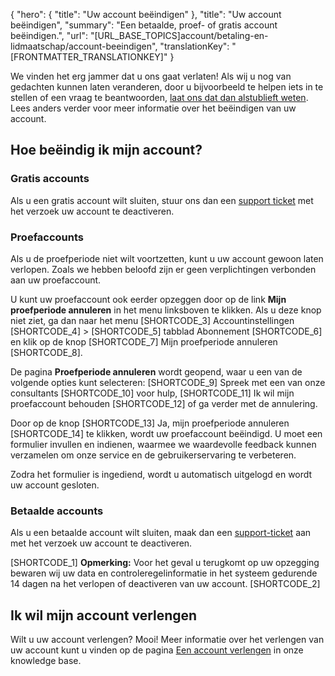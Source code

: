 {
  "hero": {
    "title": "Uw account beëindigen"
  },
  "title": "Uw account beëindigen",
  "summary": "Een betaalde, proef- of gratis account beëindigen.",
  "url": "[URL_BASE_TOPICS]account/betaling-en-lidmaatschap/account-beeindigen",
  "translationKey": "[FRONTMATTER_TRANSLATIONKEY]"
}

We vinden het erg jammer dat u ons gaat verlaten! Als wij u nog van gedachten kunnen laten veranderen, door u bijvoorbeeld te helpen iets in te stellen of een vraag te beantwoorden, [laat ons dat dan alstublieft weten]([LINK_URL_1]). Lees anders verder voor meer informatie over het beëindigen van uw account.

## Hoe beëindig ik mijn account?

### Gratis accounts

Als u een gratis account wilt sluiten, stuur ons dan een [support ticket]([LINK_URL_2]) met het verzoek uw account te deactiveren.

### Proefaccounts

Als u de proefperiode niet wilt voortzetten, kunt u uw account gewoon laten verlopen. Zoals we hebben beloofd zijn er geen verplichtingen verbonden aan uw proefaccount.

U kunt uw proefaccount ook eerder opzeggen door op de link **Mijn proefperiode annuleren** in het menu linksboven te klikken. Als u deze knop niet ziet, ga dan naar het menu [SHORTCODE_3]  Accountinstellingen [SHORTCODE_4] > [SHORTCODE_5] tabblad Abonnement [SHORTCODE_6] en klik op de knop [SHORTCODE_7] Mijn proefperiode annuleren [SHORTCODE_8].

De pagina **Proefperiode annuleren** wordt geopend, waar u een van de volgende opties kunt selecteren: [SHORTCODE_9] Spreek met een van onze consultants [SHORTCODE_10] voor hulp, [SHORTCODE_11] Ik wil mijn proefaccount behouden [SHORTCODE_12] of ga verder met de annulering.

Door op de knop [SHORTCODE_13] Ja, mijn proefperiode annuleren [SHORTCODE_14] te klikken, wordt uw proefaccount beëindigd. U moet een formulier invullen en indienen, waarmee we waardevolle feedback kunnen verzamelen om onze service en de gebruikerservaring te verbeteren.

Zodra het formulier is ingediend, wordt u automatisch uitgelogd en wordt uw account gesloten.

### Betaalde accounts

Als u een betaalde account wilt sluiten, maak dan een [support-ticket]([LINK_URL_3]) aan met het verzoek uw account te deactiveren.

[SHORTCODE_1]
**Opmerking:** Voor het geval u terugkomt op uw opzegging bewaren wij uw data en controleregelinformatie in het systeem gedurende 14 dagen na het verlopen of deactiveren van uw account.
[SHORTCODE_2]

## Ik wil mijn account verlengen

Wilt u uw account verlengen? Mooi! Meer informatie over het verlengen van uw account kunt u vinden op de pagina [Een account verlengen]([LINK_URL_4]) in onze knowledge base.
